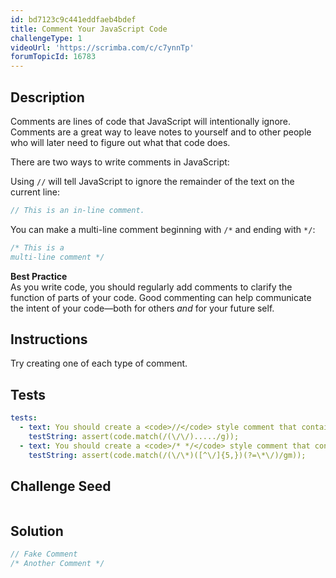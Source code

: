 ```yaml
---
id: bd7123c9c441eddfaeb4bdef
title: Comment Your JavaScript Code
challengeType: 1
videoUrl: 'https://scrimba.com/c/c7ynnTp'
forumTopicId: 16783
---
```


## Description

<section id='description'>

Comments are lines of code that JavaScript will intentionally ignore. Comments are a great way to leave notes to yourself and to other people who will later need to figure out what that code does.

There are two ways to write comments in JavaScript:

Using `//` will tell JavaScript to ignore the remainder of the text on the current line:

```js
// This is an in-line comment.
```

You can make a multi-line comment beginning with `/*` and ending with `*/`:

```js
/* This is a
multi-line comment */
```

**Best Practice**  
As you write code, you should regularly add comments to clarify the function of parts of your code. Good commenting can help communicate the intent of your code—both for others *and* for your future self.

</section>

## Instructions

<section id='instructions'>

Try creating one of each type of comment.

</section>

## Tests

<section id='tests'>

```yml
tests:
  - text: You should create a <code>//</code> style comment that contains at least five letters.
    testString: assert(code.match(/(\/\/)...../g));
  - text: You should create a <code>/* */</code> style comment that contains at least five letters.
    testString: assert(code.match(/(\/\*)([^\/]{5,})(?=\*\/)/gm));

```

</section>

## Challenge Seed

<section id='challengeSeed'>

<div id='js-seed'>

```js

```

</div>

</section>

## Solution

<section id='solution'>

```js
// Fake Comment
/* Another Comment */
```

</section>
